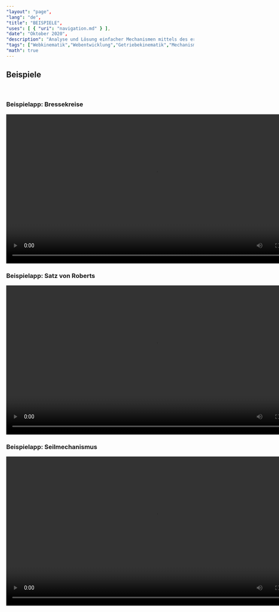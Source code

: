 ```yaml
---
"layout": "page",
"lang": "de",
"title": "BEISPIELE",
"uses": [ { "uri": "navigation.md" } ],
"date": "Oktober 2020",
"description": "Analyse und Lösung einfacher Mechanismen mittels des ersten Grundfalls der ebenen Vektoralgebra und den fundamentalen Webtechnologien",
"tags": ["Webkinematik","Webentwicklung","Getriebekinematik","Mechanismentechnik","Bewegungsübertragung","Kraftübertragung","Vektoralgebra","g2","mec2"],
"math": true
---
```


## Beispiele

<br>

### Beispielapp: Bressekreise

<video src="https://goessner.github.io/webkinematik/Beispiele/Bressekreise.mp4" controls preload='metadata' width="800" height="auto"> Ihr Browser unterstützt keine eingebetteten Videos. Sie können es <a href="https://goessner.github.io/webkinematik/Beispiele/Bressekreise.mp4">herunterladen</a> und mit einem Videoplayer ansehen! </video>
<br>

### Beispielapp: Satz von Roberts

<video src="https://goessner.github.io/webkinematik/Beispiele/Roberts.mp4" controls preload='metadata' width="800" height="auto"> Ihr Browser unterstützt keine eingebetteten Videos. Sie können es <a href="https://goessner.github.io/webkinematik/Beispiele/Roberts.mp4">herunterladen</a> und mit einem Videoplayer ansehen! </video>
<br>

### Beispielapp: Seilmechanismus

<video src="https://goessner.github.io/webkinematik/Beispiele/Seilmechanismus.mp4" controls preload='metadata' width="800" height="auto"> Ihr Browser unterstützt keine eingebetteten Videos. Sie können es <a href="https://goessner.github.io/webkinematik/Beispiele/Seilmechanismus.mp4">herunterladen</a> und mit einem Videoplayer ansehen! </video>